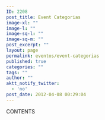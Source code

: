 ```yaml
---
ID: 2208
post_title: Event Categorias
image-xl: ""
image-l: ""
image-sq-l: ""
image-sq-m: ""
post_excerpt: ""
layout: page
permalink: eventos/event-categorias
published: true
categories: ""
tags: ""
author: ""
aktt_notify_twitter:
  - 'no'
post_date: 2012-04-08 00:29:04
---
```

CONTENTS
